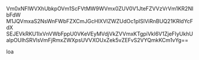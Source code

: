 Vm0xNFlWVXhUbkpOVm1ScFVtMW9WVmx0ZUV0V1JteFZVVzVrVm1KR2NIbFdW
M1JQVmxaS2NsWnFWbFZXCmJGcHlXVlZWZUdOc1pISlViRnBUQ21KRldYcFdX
SEJEVkRKU1IxVnVWbFppU0VKeVEyMVdjVkZVVmxKTgpiVkl6V1ZjeFIyUkhU
alpOUlhSRVlsVmFjRmxZWXpsUVVXOUxZek5vZEFvS2VYQmkKCm1vYg==

loa